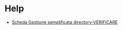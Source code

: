 # Help

- [Scheda Gestione semplificata directory-VERIFICARE](Sorgenti/DOC_OPE/MB/SCP_SCH/J1PATHDX)
